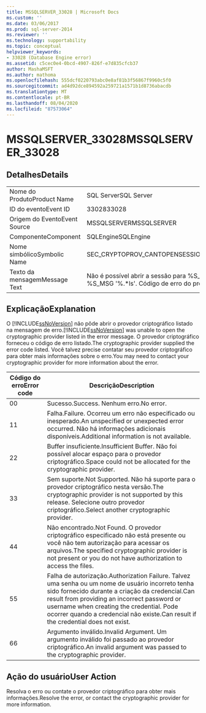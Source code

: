 ```yaml
---
title: MSSQLSERVER_33028 | Microsoft Docs
ms.custom: ''
ms.date: 03/06/2017
ms.prod: sql-server-2014
ms.reviewer: ''
ms.technology: supportability
ms.topic: conceptual
helpviewer_keywords:
- 33028 (Database Engine error)
ms.assetid: c5cec0e4-0bcd-4907-826f-e7d835cfcb37
author: MashaMSFT
ms.author: mathoma
ms.openlocfilehash: 555dcf0220793abc0e8af81b3f56867f9960c5f0
ms.sourcegitcommit: ad4d92dce894592a259721a1571b1d8736abacdb
ms.translationtype: MT
ms.contentlocale: pt-BR
ms.lasthandoff: 08/04/2020
ms.locfileid: "87573064"
---
```

# <a name="mssqlserver_33028"></a><span data-ttu-id="b85af-102">MSSQLSERVER_33028</span><span class="sxs-lookup"><span data-stu-id="b85af-102">MSSQLSERVER_33028</span></span>
    
## <a name="details"></a><span data-ttu-id="b85af-103">Detalhes</span><span class="sxs-lookup"><span data-stu-id="b85af-103">Details</span></span>  
  
|||  
|-|-|  
|<span data-ttu-id="b85af-104">Nome do Produto</span><span class="sxs-lookup"><span data-stu-id="b85af-104">Product Name</span></span>|<span data-ttu-id="b85af-105">SQL Server</span><span class="sxs-lookup"><span data-stu-id="b85af-105">SQL Server</span></span>|  
|<span data-ttu-id="b85af-106">ID do evento</span><span class="sxs-lookup"><span data-stu-id="b85af-106">Event ID</span></span>|<span data-ttu-id="b85af-107">33028</span><span class="sxs-lookup"><span data-stu-id="b85af-107">33028</span></span>|  
|<span data-ttu-id="b85af-108">Origem do Evento</span><span class="sxs-lookup"><span data-stu-id="b85af-108">Event Source</span></span>|<span data-ttu-id="b85af-109">MSSQLSERVER</span><span class="sxs-lookup"><span data-stu-id="b85af-109">MSSQLSERVER</span></span>|  
|<span data-ttu-id="b85af-110">Componente</span><span class="sxs-lookup"><span data-stu-id="b85af-110">Component</span></span>|<span data-ttu-id="b85af-111">SQLEngine</span><span class="sxs-lookup"><span data-stu-id="b85af-111">SQLEngine</span></span>|  
|<span data-ttu-id="b85af-112">Nome simbólico</span><span class="sxs-lookup"><span data-stu-id="b85af-112">Symbolic Name</span></span>|<span data-ttu-id="b85af-113">SEC_CRYPTOPROV_CANTOPENSESSION</span><span class="sxs-lookup"><span data-stu-id="b85af-113">SEC_CRYPTOPROV_CANTOPENSESSION</span></span>|  
|<span data-ttu-id="b85af-114">Texto da mensagem</span><span class="sxs-lookup"><span data-stu-id="b85af-114">Message Text</span></span>|<span data-ttu-id="b85af-115">Não é possível abrir a sessão para %S_MSG '%.\*ls'.</span><span class="sxs-lookup"><span data-stu-id="b85af-115">Cannot open session for %S_MSG '%.\*ls'.</span></span> <span data-ttu-id="b85af-116">Código de erro do provedor: %d.</span><span class="sxs-lookup"><span data-stu-id="b85af-116">Provider error code: %d.</span></span>|  
  
## <a name="explanation"></a><span data-ttu-id="b85af-117">Explicação</span><span class="sxs-lookup"><span data-stu-id="b85af-117">Explanation</span></span>  
 <span data-ttu-id="b85af-118">O [!INCLUDE[ssNoVersion](../../includes/ssnoversion-md.md)] não pôde abrir o provedor criptográfico listado na mensagem de erro.</span><span class="sxs-lookup"><span data-stu-id="b85af-118">[!INCLUDE[ssNoVersion](../../includes/ssnoversion-md.md)] was unable to open the cryptographic provider listed in the error message.</span></span> <span data-ttu-id="b85af-119">O provedor criptográfico forneceu o código de erro listado.</span><span class="sxs-lookup"><span data-stu-id="b85af-119">The cryptographic provider supplied the error code listed.</span></span> <span data-ttu-id="b85af-120">Você talvez precise contatar seu provedor criptográfico para obter mais informações sobre o erro.</span><span class="sxs-lookup"><span data-stu-id="b85af-120">You may need to contact your cryptographic provider for more information about the error.</span></span>  
  
|<span data-ttu-id="b85af-121">Código do erro</span><span class="sxs-lookup"><span data-stu-id="b85af-121">Error code</span></span>|<span data-ttu-id="b85af-122">Descrição</span><span class="sxs-lookup"><span data-stu-id="b85af-122">Description</span></span>|  
|----------------|-----------------|  
|<span data-ttu-id="b85af-123">0</span><span class="sxs-lookup"><span data-stu-id="b85af-123">0</span></span>|<span data-ttu-id="b85af-124">Sucesso.</span><span class="sxs-lookup"><span data-stu-id="b85af-124">Success.</span></span> <span data-ttu-id="b85af-125">Nenhum erro.</span><span class="sxs-lookup"><span data-stu-id="b85af-125">No error.</span></span>|  
|<span data-ttu-id="b85af-126">1</span><span class="sxs-lookup"><span data-stu-id="b85af-126">1</span></span>|<span data-ttu-id="b85af-127">Falha.</span><span class="sxs-lookup"><span data-stu-id="b85af-127">Failure.</span></span> <span data-ttu-id="b85af-128">Ocorreu um erro não especificado ou inesperado.</span><span class="sxs-lookup"><span data-stu-id="b85af-128">An unspecified or unexpected error occurred.</span></span> <span data-ttu-id="b85af-129">Não há informações adicionais disponíveis.</span><span class="sxs-lookup"><span data-stu-id="b85af-129">Additional information is not available.</span></span>|  
|<span data-ttu-id="b85af-130">2</span><span class="sxs-lookup"><span data-stu-id="b85af-130">2</span></span>|<span data-ttu-id="b85af-131">Buffer insuficiente.</span><span class="sxs-lookup"><span data-stu-id="b85af-131">Insufficient Buffer.</span></span> <span data-ttu-id="b85af-132">Não foi possível alocar espaço para o provedor criptográfico.</span><span class="sxs-lookup"><span data-stu-id="b85af-132">Space could not be allocated for the cryptographic provider.</span></span>|  
|<span data-ttu-id="b85af-133">3</span><span class="sxs-lookup"><span data-stu-id="b85af-133">3</span></span>|<span data-ttu-id="b85af-134">Sem suporte.</span><span class="sxs-lookup"><span data-stu-id="b85af-134">Not Supported.</span></span> <span data-ttu-id="b85af-135">Não há suporte para o provedor criptográfico nesta versão.</span><span class="sxs-lookup"><span data-stu-id="b85af-135">The cryptographic provider is not supported by this release.</span></span> <span data-ttu-id="b85af-136">Selecione outro provedor criptográfico.</span><span class="sxs-lookup"><span data-stu-id="b85af-136">Select another cryptographic provider.</span></span>|  
|<span data-ttu-id="b85af-137">4</span><span class="sxs-lookup"><span data-stu-id="b85af-137">4</span></span>|<span data-ttu-id="b85af-138">Não encontrado.</span><span class="sxs-lookup"><span data-stu-id="b85af-138">Not Found.</span></span> <span data-ttu-id="b85af-139">O provedor criptográfico especificado não está presente ou você não tem autorização para acessar os arquivos.</span><span class="sxs-lookup"><span data-stu-id="b85af-139">The specified cryptographic provider is not present or you do not have authorization to access the files.</span></span>|  
|<span data-ttu-id="b85af-140">5</span><span class="sxs-lookup"><span data-stu-id="b85af-140">5</span></span>|<span data-ttu-id="b85af-141">Falha de autorização.</span><span class="sxs-lookup"><span data-stu-id="b85af-141">Authorization Failure.</span></span> <span data-ttu-id="b85af-142">Talvez uma senha ou um nome de usuário incorreto tenha sido fornecido durante a criação da credencial.</span><span class="sxs-lookup"><span data-stu-id="b85af-142">Can result from providing an incorrect password or username when creating the credential.</span></span> <span data-ttu-id="b85af-143">Pode ocorrer quando a credencial não existe.</span><span class="sxs-lookup"><span data-stu-id="b85af-143">Can result if the credential does not exist.</span></span>|  
|<span data-ttu-id="b85af-144">6</span><span class="sxs-lookup"><span data-stu-id="b85af-144">6</span></span>|<span data-ttu-id="b85af-145">Argumento inválido.</span><span class="sxs-lookup"><span data-stu-id="b85af-145">Invalid Argument.</span></span> <span data-ttu-id="b85af-146">Um argumento inválido foi passado ao provedor criptográfico.</span><span class="sxs-lookup"><span data-stu-id="b85af-146">An invalid argument was passed to the cryptographic provider.</span></span>|  
  
## <a name="user-action"></a><span data-ttu-id="b85af-147">Ação do usuário</span><span class="sxs-lookup"><span data-stu-id="b85af-147">User Action</span></span>  
 <span data-ttu-id="b85af-148">Resolva o erro ou contate o provedor criptográfico para obter mais informações.</span><span class="sxs-lookup"><span data-stu-id="b85af-148">Resolve the error, or contact the cryptographic provider for more information.</span></span>  
  
  

